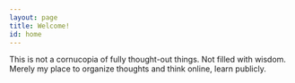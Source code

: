 ```yaml
---
layout: page
title: Welcome!
id: home
---
```


<section class="callout">
	This is not a cornucopia of fully thought-out things. Not filled with wisdom. Merely my place to organize thoughts and think online, learn publicly.
</section>
